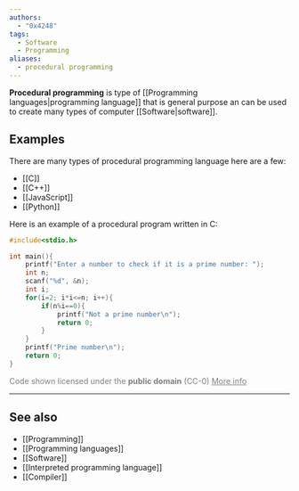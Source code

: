 ```yaml
---
authors:
  - "0x4248"
tags:
  - Software
  - Programming
aliases:
  - procedural programming
---
```

**Procedural programming** is type of [[Programming languages|programming language]] that is general purpose an can be used to create many types of computer [[Software|software]].
## Examples
There are many types of procedural programming language here are a few:
- [[C]]
- [[C++]]
- [[JavaScript]]
- [[Python]]

Here is an example of a procedural program written in C:
```C
#include<stdio.h>

int main(){
    printf("Enter a number to check if it is a prime number: ");
    int n;
    scanf("%d", &n);
    int i;
    for(i=2; i*i<=n; i++){
        if(n%i==0){
            printf("Not a prime number\n");
            return 0;
        }
    }
    printf("Prime number\n");
    return 0;
}
```
<div>
	<!-- TEMPLATE: CC-0 Code license -->
	<p style="color:gray;margin:0;">Code shown licensed under the <strong>public domain</strong> (CC-0) <a style="color:gray;" href="https://creativecommons.org/public-domain/cc0/">More info</a></p>
</div>

---
## See also
- [[Programming]]
- [[Programming languages]]
- [[Software]]
- [[Interpreted programming language]]
- [[Compiler]]